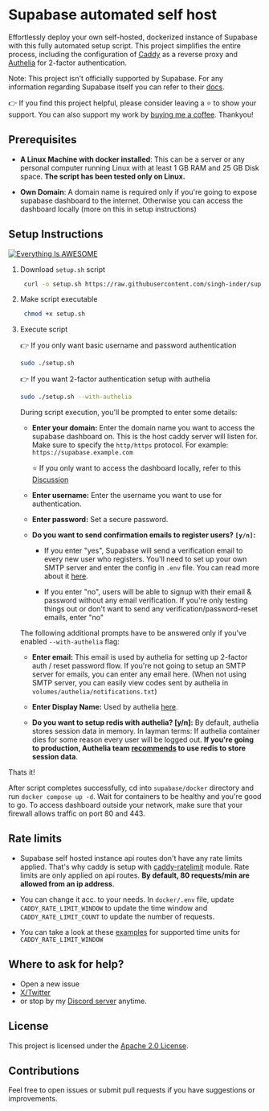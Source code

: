 # Supabase automated self host

Effortlessly deploy your own self-hosted, dockerized instance of Supabase with this fully automated setup script. This project simplifies the entire process, including the configuration of [Caddy](https://github.com/caddyserver/caddy) as a reverse proxy and [Authelia](https://github.com/authelia/authelia) for 2-factor authentication.

Note: This project isn't officially supported by Supabase. For any information regarding Supabase itself you can refer to their [docs](https://supabase.com/docs).

👉 If you find this project helpful, please consider leaving a ⭐ to show your support. You can also support my work by [buying me a coffee](https://buymeacoffee.com/_inder1). Thankyou!

## Prerequisites

- **A Linux Machine with docker installed**: This can be a server or any personal computer running Linux with at least 1 GB RAM and 25 GB Disk space. **The script has been tested only on Linux.**

- **Own Domain**: A domain name is required only if you're going to expose supabase dashboard to the internet. Otherwise you can access the dashboard locally (more on this in setup instructions)

## Setup Instructions

<!-- TODO: ADD YT SCREENSHOT AND VIDEO LINK -->

[![Everything Is AWESOME](https://i.sstatic.net/q3ceS.png)](https://youtu.be/StTqXEQ2l-Y "Everything Is AWESOME")

1. Download `setup.sh` script

   ```bash
    curl -o setup.sh https://raw.githubusercontent.com/singh-inder/supabase-automated-self-host/refs/heads/main/setup.sh
   ```

2. Make script executable

   ```bash
    chmod +x setup.sh
   ```

3. Execute script

   👉 If you only want basic username and password authentication

   ```bash
   sudo ./setup.sh
   ```

   👉 If you want 2-factor authentication setup with authelia

   ```bash
   sudo ./setup.sh --with-authelia
   ```

   During script execution, you'll be prompted to enter some details:

   - **Enter your domain:** Enter the domain name you want to access the supabase dashboard on. This is the host caddy server will listen for. Make sure to specify the `http/https` protocol.
     For example: `https://supabase.example.com`

     ⭐ If you only want to access the dashboard locally, refer to this [Discussion](https://github.com/singh-inder/supabase-automated-self-host/discussions/6)

   - **Enter username:** Enter the username you want to use for authentication.

   - **Enter password:** Set a secure password.

   - **Do you want to send confirmation emails to register users? `[y/n]`:**

     - If you enter "yes", Supabase will send a verification email to every new user who registers. You'll need to set up your own SMTP server and enter the config in `.env` file. You can read more about it [here](https://supabase.com/docs/guides/self-hosting/docker#configuring-an-email-server).

     - If you enter "no", users will be able to signup with their email & password without any email verification. If you're only testing things out or don't want to send any verification/password-reset emails, enter "no"

   The following additional prompts have to be answered only if you've enabled `--with-authelia` flag:

   - **Enter email:** This email is used by authelia for setting up 2-factor auth / reset password flow. If you're not going to setup an SMTP server for emails, you can enter any email here. (When not using SMTP server, you can easily view codes sent by authelia in `volumes/authelia/notifications.txt`)

   - **Enter Display Name:** Used by authelia [here](https://gist.github.com/user-attachments/assets/a7a4c0b8-920e-4b61-9bb5-1cae26d5bbe9).

   - **Do you want to setup redis with authelia? [y/n]:** By default, authelia stores session data in memory. In layman terms: If authelia container dies for some reason every user will be logged out. **If you're going to production, Authelia team [recommends](https://www.authelia.com/configuration/session/redis/) to use redis to store session data**.

Thats it!

After script completes successfully, cd into `supabase/docker` directory and run `docker compose up -d`. Wait for containers to be healthy and you're good to go. To access dashboard outside your network, make sure that your firewall allows traffic on port 80 and 443.

## Rate limits

- Supabase self hosted instance api routes don't have any rate limits applied. That's why caddy is setup with [caddy-ratelimit](https://github.com/mholt/caddy-ratelimit) module. Rate limits are only applied on api routes. **By default, 80 requests/min are allowed from an ip address**.
- You can change it acc. to your needs. In `docker/.env` file, update `CADDY_RATE_LIMIT_WINDOW` to update the time window and `CADDY_RATE_LIMIT_COUNT` to update the number of requests.

- You can take a look at these [examples](https://caddyserver.com/docs/modules/http.handlers.rate_limit#rate_limits/window) for supported time units for `CADDY_RATE_LIMIT_WINDOW`

## Where to ask for help?

- Open a new issue
- [X/Twitter](https://x.com/_inder1)
- or stop by my [Discord server](https://discord.gg/Pbpm7NsVjG) anytime.

## License

This project is licensed under the [Apache 2.0 License](LICENSE).

## Contributions

Feel free to open issues or submit pull requests if you have suggestions or improvements.
